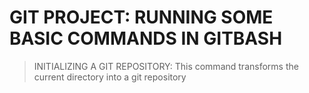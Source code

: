 # GIT PROJECT: RUNNING SOME BASIC COMMANDS IN GITBASH

 >INITIALIZING A GIT REPOSITORY: This command transforms the current directory into a git repository
